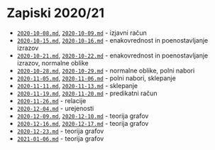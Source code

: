 # Zapiski 2020/21

* [`2020-10-08.md`](2020-10-08.md), [`2020-10-09.md`](2020-10-09.md) - izjavni račun
* [`2020-10-15.md`](2020-10-15.md), [`2020-10-16.md`](2020-10-16.md) - enakovrednost in poenostavljanje izrazov
* [`2020-10-21.md`](2020-10-21.md), [`2020-10-22.md`](2020-10-22.md) - enakovrednost in poenostavljanje izrazov, normalne oblike
* [`2020-10-28.md`](2020-10-28.md), [`2020-10-29.md`](2020-10-29.md) - normalne oblike, polni nabori
* [`2020-11-05.md`](2020-11-05.md), [`2020-11-06.md`](2020-11-06.md) - polni nabori, sklepanje
* [`2020-11-11.md`](2020-11-11.md), [`2020-11-13.md`](2020-11-13.md) - sklepanje
* [`2020-11-19.md`](2020-11-19.md), [`2020-11-20.md`](2020-11-20.md) - predikatni račun
* [`2020-11-26.md`](2020-11-26.md) - relacije
* [`2020-12-04.md`](2020-12-04.md) - urejenosti
* [`2020-12-09.md`](2020-12-09.md), [`2020-12-10.md`](2020-12-10.md) - teorija grafov
* [`2020-12-16.md`](2020-12-16.md), [`2020-12-17.md`](2020-12-17.md) - teorija grafov
* [`2020-12-23.md`](2020-12-23.md) - teorija grafov
* [`2021-01-06.md`](2021-01-06.md) - teorija grafov
